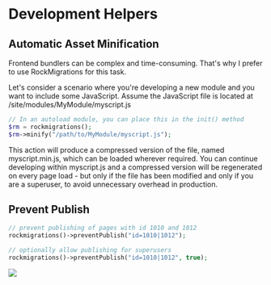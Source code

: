 # Development Helpers

## Automatic Asset Minification

Frontend bundlers can be complex and time-consuming. That's why I prefer to use RockMigrations for this task.

Let's consider a scenario where you're developing a new module and you want to include some JavaScript. Assume the JavaScript file is located at /site/modules/MyModule/myscript.js

```php
// In an autoload module, you can place this in the init() method
$rm = rockmigrations();
$rm->minify("/path/to/MyModule/myscript.js");
```

This action will produce a compressed version of the file, named myscript.min.js, which can be loaded wherever required. You can continue developing within myscript.js and a compressed version will be regenerated on every page load - but only if the file has been modified and only if you are a superuser, to avoid unnecessary overhead in production.

## Prevent Publish

```php
// prevent publishing of pages with id 1010 and 1012
rockmigrations()->preventPublish("id=1010|1012");

// optionally allow publishing for superusers
rockmigrations()->preventPublish("id=1010|1012", true);
```

<img src=https://i.imgur.com/Z8GIdvS.png class=blur>
